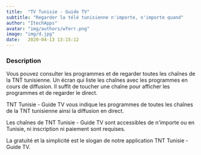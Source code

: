 ```yaml
---
title:  "TV Tunisie - Guide TV"
subtitle: "Regarder la télé tunisienne n'importe, n'importe quand"
author: "ItechApps"
avatar: "img/authors/wferr.png"
image: "img/d.jpg"
date:   2020-04-13 13:15:12
---
```


### Description
Vous pouvez consulter les programmes et de regarder toutes les chaînes de la TNT tunisienne.
Un écran qui liste les chaînes avec les programmes en cours de diffusion. Il suffit de toucher une chaîne pour afficher les programmes et de regarder le direct.

TNT Tunisie - Guide TV vous indique les programmes de toutes les chaînes de la TNT tunisienne ainsi la diffusion en direct.

Les chaînes de TNT Tunisie - Guide TV sont accessibles de n'importe ou en Tunisie, ni inscription ni paiement sont requises.

La gratuité et la simplicité est le slogan de notre application TNT Tunisie - Guide TV.